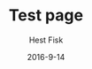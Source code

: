---
title: 'Test page'
meta:
    id: e26d47ac40a59a0c1558efdffd7da701dc6bc7f4
    parentId: ""
    language: en
date: '2016-9-14'
author: 'Hest Fisk'
permalink: /test-page/
layout: sectionPage
---